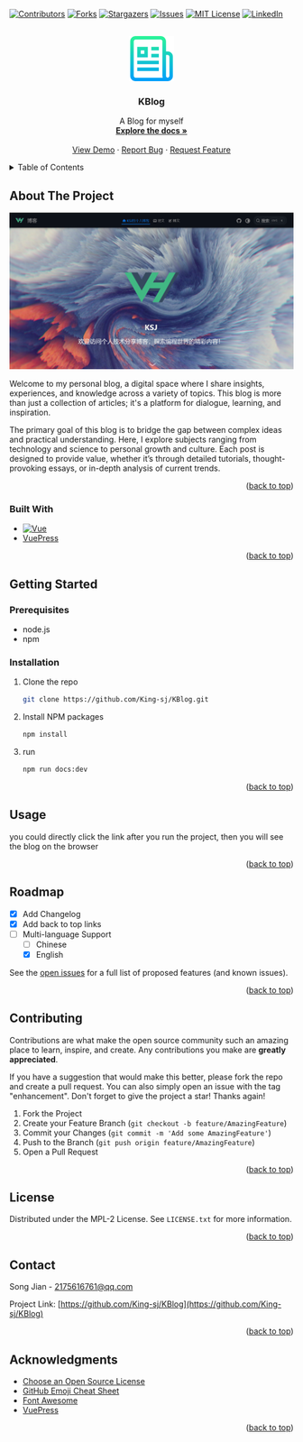 <!-- Improved compatibility of back to top link: See: https://github.com/King-sj/KBlog/pull/73 -->
<a id="readme-top"></a>
<!--
*** Thanks for checking out the Best-README-Template. If you have a suggestion
*** that would make this better, please fork the repo and create a pull request
*** or simply open an issue with the tag "enhancement".
*** Don't forget to give the project a star!
*** Thanks again! Now go create something AMAZING! :D
-->



<!-- PROJECT SHIELDS -->
<!--
*** I'm using markdown "reference style" links for readability.
*** Reference links are enclosed in brackets [ ] instead of parentheses ( ).
*** See the bottom of this document for the declaration of the reference variables
*** for contributors-url, forks-url, etc. This is an optional, concise syntax you may use.
*** https://www.markdownguide.org/basic-syntax/#reference-style-links
-->
[![Contributors][contributors-shield]][contributors-url]
[![Forks][forks-shield]][forks-url]
[![Stargazers][stars-shield]][stars-url]
[![Issues][issues-shield]][issues-url]
[![MIT License][license-shield]][license-url]
[![LinkedIn][linkedin-shield]][linkedin-url]



<!-- PROJECT LOGO -->
<br />
<div align="center">
  <a href="https://github.com/King-sj/KBlog">
    <img src="images/logo.png" alt="Logo" width="80" height="80">
  </a>

  <h3 align="center">KBlog</h3>

  <p align="center">
    A Blog for myself
    <br />
    <a href="https://github.com/King-sj/KBlog"><strong>Explore the docs »</strong></a>
    <br />
    <br />
    <a href="http://bupt.online">View Demo</a>
    ·
    <a href="https://github.com/King-sj/KBlog/issues/new?labels=bug&template=bug-report---.md">Report Bug</a>
    ·
    <a href="https://github.com/King-sj/KBlog/issues/new?labels=enhancement&template=feature-request---.md">Request Feature</a>
  </p>
</div>



<!-- TABLE OF CONTENTS -->
<details>
  <summary>Table of Contents</summary>
  <ol>
    <li>
      <a href="#about-the-project">About The Project</a>
      <ul>
        <li><a href="#built-with">Built With</a></li>
      </ul>
    </li>
    <li>
      <a href="#getting-started">Getting Started</a>
      <ul>
        <li><a href="#prerequisites">Prerequisites</a></li>
        <li><a href="#installation">Installation</a></li>
      </ul>
    </li>
    <li><a href="#usage">Usage</a></li>
    <li><a href="#roadmap">Roadmap</a></li>
    <li><a href="#contributing">Contributing</a></li>
    <li><a href="#license">License</a></li>
    <li><a href="#contact">Contact</a></li>
    <li><a href="#acknowledgments">Acknowledgments</a></li>
  </ol>
</details>



<!-- ABOUT THE PROJECT -->
## About The Project

[![Product Name Screen Shot][product-screenshot]](http://bupt.online)

Welcome to my personal blog, a digital space where I share insights, experiences, and knowledge across a variety of topics. This blog is more than just a collection of articles; it's a platform for dialogue, learning, and inspiration.

The primary goal of this blog is to bridge the gap between complex ideas and practical understanding. Here, I explore subjects ranging from technology and science to personal growth and culture. Each post is designed to provide value, whether it’s through detailed tutorials, thought-provoking essays, or in-depth analysis of current trends.

<p align="right">(<a href="#readme-top">back to top</a>)</p>



### Built With

* [![Vue][Vue.js]][Vue-url]
* [VuePress](vuepress-url)

<p align="right">(<a href="#readme-top">back to top</a>)</p>



<!-- GETTING STARTED -->
## Getting Started

### Prerequisites
* node.js
* npm

### Installation

1. Clone the repo
   ```sh
   git clone https://github.com/King-sj/KBlog.git
   ```
2. Install NPM packages
   ```sh
   npm install
   ```
3. run
   ```sh
   npm run docs:dev
   ```

<p align="right">(<a href="#readme-top">back to top</a>)</p>



<!-- USAGE EXAMPLES -->
## Usage

you could directly click the link
after you run the project, then you will see the blog on the browser

<p align="right">(<a href="#readme-top">back to top</a>)</p>



<!-- ROADMAP -->
## Roadmap

- [x] Add Changelog
- [x] Add back to top links
- [ ] Multi-language Support
    - [ ] Chinese
    - [x] English

See the [open issues](https://github.com/King-sj/KBlog/issues) for a full list of proposed features (and known issues).

<p align="right">(<a href="#readme-top">back to top</a>)</p>



<!-- CONTRIBUTING -->
## Contributing

Contributions are what make the open source community such an amazing place to learn, inspire, and create. Any contributions you make are **greatly appreciated**.

If you have a suggestion that would make this better, please fork the repo and create a pull request. You can also simply open an issue with the tag "enhancement".
Don't forget to give the project a star! Thanks again!

1. Fork the Project
2. Create your Feature Branch (`git checkout -b feature/AmazingFeature`)
3. Commit your Changes (`git commit -m 'Add some AmazingFeature'`)
4. Push to the Branch (`git push origin feature/AmazingFeature`)
5. Open a Pull Request

<p align="right">(<a href="#readme-top">back to top</a>)</p>



<!-- LICENSE -->
## License

Distributed under the MPL-2 License. See `LICENSE.txt` for more information.

<p align="right">(<a href="#readme-top">back to top</a>)</p>



<!-- CONTACT -->
## Contact

Song Jian - 2175616761@qq.com

Project Link: [https://github.com/King-sj/KBlog](https://github.com/King-sj/KBlog)

<p align="right">(<a href="#readme-top">back to top</a>)</p>



<!-- ACKNOWLEDGMENTS -->
## Acknowledgments
* [Choose an Open Source License](https://choosealicense.com)
* [GitHub Emoji Cheat Sheet](https://www.webpagefx.com/tools/emoji-cheat-sheet)
* [Font Awesome](https://fontawesome.com)
* [VuePress](https://vuepress.vuejs.org/)

<p align="right">(<a href="#readme-top">back to top</a>)</p>



<!-- MARKDOWN LINKS & IMAGES -->
<!-- https://www.markdownguide.org/basic-syntax/#reference-style-links -->
[contributors-shield]: https://img.shields.io/github/contributors/King-sj/KBlog.svg?style=for-the-badge
[contributors-url]: https://github.com/King-sj/KBlog/graphs/contributors
[forks-shield]: https://img.shields.io/github/forks/King-sj/KBlog.svg?style=for-the-badge
[forks-url]: https://github.com/King-sj/KBlog/network/members
[stars-shield]: https://img.shields.io/github/stars/King-sj/KBlog.svg?style=for-the-badge
[stars-url]: https://github.com/King-sj/KBlog/stargazers
[issues-shield]: https://img.shields.io/github/issues/King-sj/KBlog.svg?style=for-the-badge
[issues-url]: https://github.com/King-sj/KBlog/issues
[license-shield]: https://img.shields.io/github/license/King-sj/KBlog.svg?style=for-the-badge
[license-url]: https://github.com/King-sj/KBlog/blob/master/LICENSE.txt
[linkedin-shield]: https://img.shields.io/badge/-LinkedIn-black.svg?style=for-the-badge&logo=linkedin&colorB=555
[linkedin-url]: https://linkedin.com/in/othneildrew
[product-screenshot]: images/screenshot.png

[Vue.js]: https://img.shields.io/badge/Vue.js-35495E?style=for-the-badge&logo=vuedotjs&logoColor=4FC08D
[Vue-url]: https://vuejs.org/

[vuepress-url]: https://vuepress.vuejs.org/